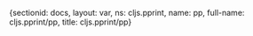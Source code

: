 {sectionid: docs, layout: var, ns: cljs.pprint, name: pp, full-name: cljs.pprint/pp,
  title: cljs.pprint/pp}
